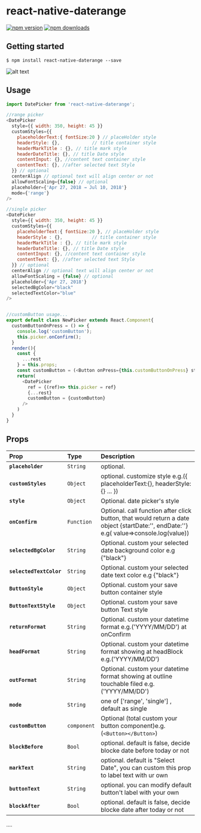# react-native-daterange

[![npm version](https://img.shields.io/npm/v/react-native-daterange.svg?style=flat-square)](https://www.npmjs.com/package/react-native-daterange)
[![npm downloads](https://img.shields.io/npm/dm/react-native-daterange.svg?style=flat-square)](https://www.npmjs.com/package/react-native-daterange)

## Getting started

`$ npm install react-native-daterange --save`

![alt text](https://raw.githubusercontent.com/jewsforjesus/react-native-daterange/master/ezgif.com-video-to-gif.gif)

## Usage

```javascript
import DatePicker from 'react-native-daterange';

//range picker
<DatePicker
  style={{ width: 350, height: 45 }}
  customStyles={{
    placeholderText:{ fontSize:20 } // placeHolder style
    headerStyle: {},			// title container style
    headerMarkTitle : {}, // title mark style
    headerDateTitle: {}, // title Date style
    contentInput: {}, //content text container style
    contentText: {}, //after selected text Style
  }} // optional
  centerAlign // optional text will align center or not
  allowFontScaling={false} // optional
  placeholder={'Apr 27, 2018 → Jul 10, 2018'}
  mode={'range'}
/>

//single picker
<DatePicker
  style={{ width: 350, height: 45 }}
  customStyles={{
    placeholderText:{ fontSize:20 }, // placeHolder style
    headerStyle : {},			// title container style
    headerMarkTitle : {}, // title mark style
    headerDateTitle: {}, // title Date style
    contentInput: {}, //content text container style
    contentText: {}, //after selected text Style
  }} // optional
  centerAlign // optional text will align center or not
  allowFontScaling = {false} // optional
  placeholder={'Apr 27, 2018'}
  selectedBgColor="black"
  selectedTextColor="blue"
/>


//customButton usage...
export default class NewPicker extends React.Component{
  customButtonOnPress = () => {
    console.log('customButton');
    this.picker.onConfirm();
  }
  render(){
    const {
      ...rest
    } = this.props;
    const customButton = (<Button onPress={this.customButtonOnPress} style={{ container:{ width:'80%', marginHorizontal:'3%' }, text:{ fontSize: 20 } }} primary text={'Set'}/>);
    return(
      <DatePicker
        ref = {(ref)=> this.picker = ref}
        {...rest}
        customButton = {customButton}
      />
    )
  }
}

```

## Props

| Prop                    | Type        | Description                                                                                                                            |
| :---------------------- | :---------- | :------------------------------------------------------------------------------------------------------------------------------------- |
| **`placeholder`**       | `String`    | optional.                                                                                                                              |
| **`customStyles`**      | `Object`    | optional. customize style e.g.({ placeholderText:{}, headerStyle:{} ... })                                                             |
| **`style`**             | `Object`    | Optional. date picker's style                                                                                                          |
| **`onConfirm`**         | `Function`  | Optional. call function after click button, that would return a date object {startDate:'', endDate:''} e.g( value=>console.log(value)) |
| **`selectedBgColor`**   | `String`    | Optional. custom your selected date background color e.g {"black"}                                                                     |
| **`selectedTextColor`** | `String`    | Optional. custom your selected date text color e.g {"black"}                                                                           |
| **`ButtonStyle`**       | `Object`    | Optional. custom your save button container style                                                                                      |
| **`ButtonTextStyle`**   | `Object`    | Optional. custom your save button Text style                                                                                           |
| **`returnFormat`**      | `String`    | Optional. custom your datetime format e.g.('YYYY/MM/DD') at onConfirm                                                                  |
| **`headFormat`**        | `String`    | Optional. custom your datetime format showing at headBlock e.g.('YYYY/MM/DD')                                                          |
| **`outFormat`**         | `String`    | Optional. custom your datetime format showing at outline touchable filed e.g.('YYYY/MM/DD')                                            |
| **`mode`**              | `String`    | one of ['range', 'single'] , default as single                                                                                         |
| **`customButton`**      | `component` | Optional (total custom your button component)e.g.(`<Button></Button>`)                                                                 |
| **`blockBefore`**       | `Bool`      | optional. default is false, decide blocke date before today or not                                                                     |
| **`markText`**          | `String`    | optional. default is "Select Date", you can custom this prop to label text with ur own                                                 |
| **`buttonText`**        | `String`    | optional. you can modify default button't label with your own                                                                          |
| **`blockAfter`**        | `Bool`      | optional. default is false, decide blocke date after today or not                                                                      |

....
